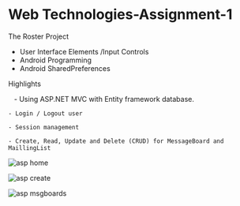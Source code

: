 # Web Technologies-Assignment-1

The Roster Project
  - User Interface Elements /Input Controls
  - Android Programming
  - Android SharedPreferences


Highlights

    - Using ASP.NET MVC with Entity framework database.
    
    - Login / Logout user
    
    - Session management
    
    - Create, Read, Update and Delete (CRUD) for MessageBoard and MaillingList
    


![asp home](https://user-images.githubusercontent.com/25110154/37807589-a793c7be-2e1c-11e8-9372-4129686f3804.jpg)

![asp create](https://user-images.githubusercontent.com/25110154/37807593-ae13c47c-2e1c-11e8-842f-00e46d6bb563.jpg)

![asp msgboards](https://user-images.githubusercontent.com/25110154/37807556-7c63457e-2e1c-11e8-8d9f-39d6976da55c.jpg)
